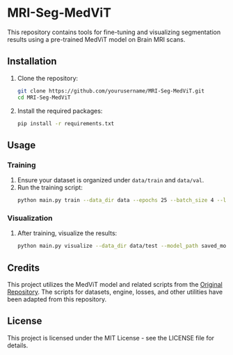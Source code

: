 # MRI-Seg-MedViT

This repository contains tools for fine-tuning and visualizing segmentation results using a pre-trained MedViT model on Brain MRI scans.

## Installation

1. Clone the repository:
   ```bash
   git clone https://github.com/yourusername/MRI-Seg-MedViT.git
   cd MRI-Seg-MedViT
   ```

2. Install the required packages:
   ```bash
   pip install -r requirements.txt
   ```

## Usage

### Training

1. Ensure your dataset is organized under `data/train` and `data/val`.
2. Run the training script:
   ```bash
   python main.py train --data_dir data --epochs 25 --batch_size 4 --lr 0.001
   ```

### Visualization

1. After training, visualize the results:
   ```bash
   python main.py visualize --data_dir data/test --model_path saved_models/best_model_epoch_6.pth --batch_size 4
   ```

## Credits

This project utilizes the MedViT model and related scripts from the [Original Repository](https://github.com/Omid-Nejati/MedViT). The scripts for datasets, engine, losses, and other utilities have been adapted from this repository.

## License

This project is licensed under the MIT License - see the LICENSE file for details.
```

